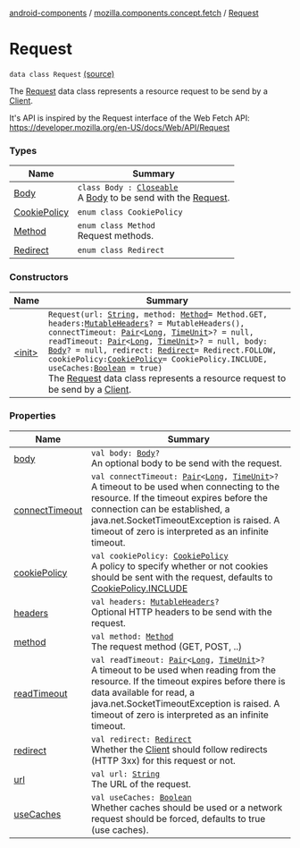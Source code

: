 [android-components](../../index.md) / [mozilla.components.concept.fetch](../index.md) / [Request](./index.md)

# Request

`data class Request` [(source)](https://github.com/mozilla-mobile/android-components/blob/master/components/concept/fetch/src/main/java/mozilla/components/concept/fetch/Request.kt#L35)

The [Request](./index.md) data class represents a resource request to be send by a [Client](../-client/index.md).

It's API is inspired by the Request interface of the Web Fetch API:
https://developer.mozilla.org/en-US/docs/Web/API/Request

### Types

| Name | Summary |
|---|---|
| [Body](-body/index.md) | `class Body : `[`Closeable`](https://developer.android.com/reference/java/io/Closeable.html)<br>A [Body](-body/index.md) to be send with the [Request](./index.md). |
| [CookiePolicy](-cookie-policy/index.md) | `enum class CookiePolicy` |
| [Method](-method/index.md) | `enum class Method`<br>Request methods. |
| [Redirect](-redirect/index.md) | `enum class Redirect` |

### Constructors

| Name | Summary |
|---|---|
| [&lt;init&gt;](-init-.md) | `Request(url: `[`String`](https://kotlinlang.org/api/latest/jvm/stdlib/kotlin/-string/index.html)`, method: `[`Method`](-method/index.md)` = Method.GET, headers: `[`MutableHeaders`](../-mutable-headers/index.md)`? = MutableHeaders(), connectTimeout: `[`Pair`](https://kotlinlang.org/api/latest/jvm/stdlib/kotlin/-pair/index.html)`<`[`Long`](https://kotlinlang.org/api/latest/jvm/stdlib/kotlin/-long/index.html)`, `[`TimeUnit`](https://developer.android.com/reference/java/util/concurrent/TimeUnit.html)`>? = null, readTimeout: `[`Pair`](https://kotlinlang.org/api/latest/jvm/stdlib/kotlin/-pair/index.html)`<`[`Long`](https://kotlinlang.org/api/latest/jvm/stdlib/kotlin/-long/index.html)`, `[`TimeUnit`](https://developer.android.com/reference/java/util/concurrent/TimeUnit.html)`>? = null, body: `[`Body`](-body/index.md)`? = null, redirect: `[`Redirect`](-redirect/index.md)` = Redirect.FOLLOW, cookiePolicy: `[`CookiePolicy`](-cookie-policy/index.md)` = CookiePolicy.INCLUDE, useCaches: `[`Boolean`](https://kotlinlang.org/api/latest/jvm/stdlib/kotlin/-boolean/index.html)` = true)`<br>The [Request](./index.md) data class represents a resource request to be send by a [Client](../-client/index.md). |

### Properties

| Name | Summary |
|---|---|
| [body](body.md) | `val body: `[`Body`](-body/index.md)`?`<br>An optional body to be send with the request. |
| [connectTimeout](connect-timeout.md) | `val connectTimeout: `[`Pair`](https://kotlinlang.org/api/latest/jvm/stdlib/kotlin/-pair/index.html)`<`[`Long`](https://kotlinlang.org/api/latest/jvm/stdlib/kotlin/-long/index.html)`, `[`TimeUnit`](https://developer.android.com/reference/java/util/concurrent/TimeUnit.html)`>?`<br>A timeout to be used when connecting to the resource.  If the timeout expires before the connection can be established, a java.net.SocketTimeoutException is raised. A timeout of zero is interpreted as an infinite timeout. |
| [cookiePolicy](cookie-policy.md) | `val cookiePolicy: `[`CookiePolicy`](-cookie-policy/index.md)<br>A policy to specify whether or not cookies should be sent with the request, defaults to [CookiePolicy.INCLUDE](-cookie-policy/-i-n-c-l-u-d-e.md) |
| [headers](headers.md) | `val headers: `[`MutableHeaders`](../-mutable-headers/index.md)`?`<br>Optional HTTP headers to be send with the request. |
| [method](method.md) | `val method: `[`Method`](-method/index.md)<br>The request method (GET, POST, ..) |
| [readTimeout](read-timeout.md) | `val readTimeout: `[`Pair`](https://kotlinlang.org/api/latest/jvm/stdlib/kotlin/-pair/index.html)`<`[`Long`](https://kotlinlang.org/api/latest/jvm/stdlib/kotlin/-long/index.html)`, `[`TimeUnit`](https://developer.android.com/reference/java/util/concurrent/TimeUnit.html)`>?`<br>A timeout to be used when reading from the resource. If the timeout expires before there is data available for read, a java.net.SocketTimeoutException is raised. A timeout of zero is interpreted as an infinite timeout. |
| [redirect](redirect.md) | `val redirect: `[`Redirect`](-redirect/index.md)<br>Whether the [Client](../-client/index.md) should follow redirects (HTTP 3xx) for this request or not. |
| [url](url.md) | `val url: `[`String`](https://kotlinlang.org/api/latest/jvm/stdlib/kotlin/-string/index.html)<br>The URL of the request. |
| [useCaches](use-caches.md) | `val useCaches: `[`Boolean`](https://kotlinlang.org/api/latest/jvm/stdlib/kotlin/-boolean/index.html)<br>Whether caches should be used or a network request should be forced, defaults to true (use caches). |
